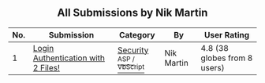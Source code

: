 ﻿<div align="center">

## All Submissions by Nik Martin

</div>

No.  | Submission | Category | By   | User Rating
---- | ---------- | -------- | ---- | -----------
1 | [Login Authentication with 2 Files\!<br />](https://github.com/Planet-Source-Code/nik-martin-login-authentication-with-2-files__4-6385) | [Security<br /><sup>ASP / VbScript</sup>](../ByCategory/security__4-14.md) | Nik Martin | 4.8 (38 globes from 8 users)
